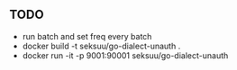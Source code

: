 ## TODO
- run batch and set freq every batch
- docker build -t seksuu/go-dialect-unauth .
- docker run -it -p 9001:90001 seksuu/go-dialect-unauth